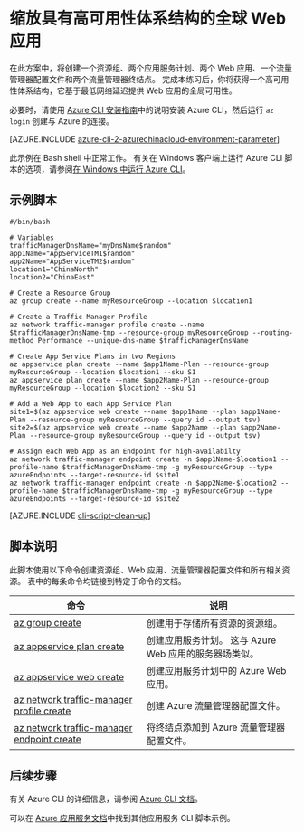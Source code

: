 <properties
    pageTitle="Azure CLI 脚本示例 - 缩放具有高可用性体系结构的全球 Web 应用 | Azure"
    description="Azure CLI 脚本示例 - 缩放具有高可用性体系结构的全球 Web 应用"
    services="appservice"
    documentationcenter="appservice"
    author="syntaxc4"
    manager="erikre"
    editor=""
    tags="azure-service-management"
    translationtype="Human Translation" />
<tags
    ms.assetid="e4033a50-0e05-4505-8ce8-c876204b2acc"
    ms.service="app-service"
    ms.devlang="multiple"
    ms.topic="article"
    ms.tgt_pltfrm="na"
    ms.workload="web"
    ms.date="03/20/2017"
    wacn.date="04/24/2017"
    ms.author="cfowler"
    ms.sourcegitcommit="a114d832e9c5320e9a109c9020fcaa2f2fdd43a9"
    ms.openlocfilehash="78bab88e64b19993bbb58c52276020ebfaed717c"
    ms.lasthandoff="04/14/2017" />

# <a name="scale-a-web-app-worldwide-with-a-high-availability-architecture"></a>缩放具有高可用性体系结构的全球 Web 应用

在此方案中，将创建一个资源组、两个应用服务计划、两个 Web 应用、一个流量管理器配置文件和两个流量管理器终结点。 完成本练习后，你将获得一个高可用性体系结构，它基于最低网络延迟提供 Web 应用的全局可用性。

必要时，请使用 [Azure CLI 安装指南](https://docs.microsoft.com/zh-cn/cli/azure/install-azure-cli)中的说明安装 Azure CLI，然后运行 `az login` 创建与 Azure 的连接。

[AZURE.INCLUDE [azure-cli-2-azurechinacloud-environment-parameter](../../includes/azure-cli-2-azurechinacloud-environment-parameter.md)]

此示例在 Bash shell 中正常工作。 有关在 Windows 客户端上运行 Azure CLI 脚本的选项，请参阅[在 Windows 中运行 Azure CLI](/documentation/articles/virtual-machines-windows-cli-options/)。

## <a name="sample-script"></a>示例脚本

    #/bin/bash

    # Variables
    trafficManagerDnsName="myDnsName$random"
    app1Name="AppServiceTM1$random"
    app2Name="AppServiceTM2$random"
    location1="ChinaNorth"
    location2="ChinaEast"

    # Create a Resource Group
    az group create --name myResourceGroup --location $location1

    # Create a Traffic Manager Profile
    az network traffic-manager profile create --name $trafficManagerDnsName-tmp --resource-group myResourceGroup --routing-method Performance --unique-dns-name $trafficManagerDnsName

    # Create App Service Plans in two Regions
    az appservice plan create --name $app1Name-Plan --resource-group myResourceGroup --location $location1 --sku S1
    az appservice plan create --name $app2Name-Plan --resource-group myResourceGroup --location $location2 --sku S1

    # Add a Web App to each App Service Plan
    site1=$(az appservice web create --name $app1Name --plan $app1Name-Plan --resource-group myResourceGroup --query id --output tsv)
    site2=$(az appservice web create --name $app2Name --plan $app2Name-Plan --resource-group myResourceGroup --query id --output tsv)

    # Assign each Web App as an Endpoint for high-availabilty
    az network traffic-manager endpoint create -n $app1Name-$location1 --profile-name $trafficManagerDnsName-tmp -g myResourceGroup --type azureEndpoints --target-resource-id $site1
    az network traffic-manager endpoint create -n $app2Name-$location2 --profile-name $trafficManagerDnsName-tmp -g myResourceGroup --type azureEndpoints --target-resource-id $site2

[AZURE.INCLUDE [cli-script-clean-up](../../includes/cli-script-clean-up.md)]

## <a name="script-explanation"></a>脚本说明

此脚本使用以下命令创建资源组、Web 应用、流量管理器配置文件和所有相关资源。 表中的每条命令均链接到特定于命令的文档。

| 命令 | 说明 |
|---|---|
| [az group create](https://docs.microsoft.com/zh-cn/cli/azure/group#create) | 创建用于存储所有资源的资源组。 |
| [az appservice plan create](https://docs.microsoft.com/zh-cn/cli/azure/appservice/plan#create) | 创建应用服务计划。 这与 Azure Web 应用的服务器场类似。 |
| [az appservice web create](https://docs.microsoft.com/zh-cn/cli/azure/appservice/web#create) | 创建应用服务计划中的 Azure Web 应用。 |
| [az network traffic-manager profile create](https://docs.microsoft.com/zh-cn/cli/azure/network/traffic-manager/profile#create) | 创建 Azure 流量管理器配置文件。 |
| [az network traffic-manager endpoint create](https://docs.microsoft.com/zh-cn/cli/azure/network/traffic-manager/endpoint#create) | 将终结点添加到 Azure 流量管理器配置文件。 |

## <a name="next-steps"></a>后续步骤

有关 Azure CLI 的详细信息，请参阅 [Azure CLI 文档](https://docs.microsoft.com/zh-cn/cli/azure/overview)。

可以在 [Azure 应用服务文档](/documentation/articles/app-service-cli-samples/)中找到其他应用服务 CLI 脚本示例。